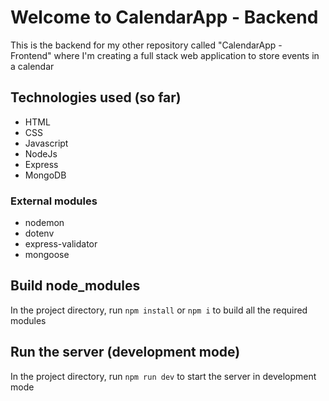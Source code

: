 # Welcome to CalendarApp - Backend

This is the backend for my other repository called "CalendarApp - Frontend" where I'm creating a full stack web application to store events in a calendar

## Technologies used (so far)

- HTML
- CSS
- Javascript
- NodeJs
- Express
- MongoDB

### External modules

- nodemon
- dotenv
- express-validator
- mongoose

## Build node_modules

In the project directory, run `npm install` or `npm i` to build all the required modules

## Run the server (development mode)

In the project directory, run `npm run dev` to start the server in development mode
